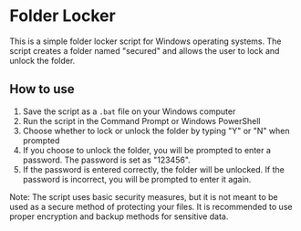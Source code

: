 # Folder Locker

This is a simple folder locker script for Windows operating systems. The script creates a folder named "secured" and allows the user to lock and unlock the folder.

## How to use

1. Save the script as a `.bat` file on your Windows computer
2. Run the script in the Command Prompt or Windows PowerShell
3. Choose whether to lock or unlock the folder by typing "Y" or "N" when prompted
4. If you choose to unlock the folder, you will be prompted to enter a password. The password is set as "123456".
5. If the password is entered correctly, the folder will be unlocked. If the password is incorrect, you will be prompted to enter it again.

Note: The script uses basic security measures, but it is not meant to be used as a secure method of protecting your files. It is recommended to use proper encryption and backup methods for sensitive data.
